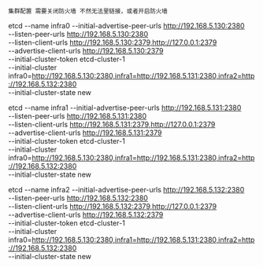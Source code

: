 ```
集群配置 需要关闭防火墙 不然无法里链接，或者开启防火墙
```

  
etcd --name infra0 --initial-advertise-peer-urls http://192.168.5.130:2380 \
--listen-peer-urls http://192.168.5.130:2380 \
--listen-client-urls http://192.168.5.130:2379,http://127.0.0.1:2379 \
--advertise-client-urls http://192.168.5.130:2379 \
--initial-cluster-token etcd-cluster-1 \
--initial-cluster infra0=http://192.168.5.130:2380,infra1=http://192.168.5.131:2380,infra2=http://192.168.5.132:2380 \
--initial-cluster-state new


etcd --name infra1 --initial-advertise-peer-urls http://192.168.5.131:2380 \
--listen-peer-urls http://192.168.5.131:2380 \
--listen-client-urls http://192.168.5.131:2379,http://127.0.0.1:2379 \
--advertise-client-urls http://192.168.5.131:2379 \
--initial-cluster-token etcd-cluster-1 \
--initial-cluster infra0=http://192.168.5.130:2380,infra1=http://192.168.5.131:2380,infra2=http://192.168.5.132:2380 \
--initial-cluster-state new
  
etcd --name infra2 --initial-advertise-peer-urls http://192.168.5.132:2380 \
--listen-peer-urls http://192.168.5.132:2380 \
--listen-client-urls http://192.168.5.132:2379,http://127.0.0.1:2379 \
--advertise-client-urls http://192.168.5.132:2379 \
--initial-cluster-token etcd-cluster-1 \
--initial-cluster infra0=http://192.168.5.130:2380,infra1=http://192.168.5.131:2380,infra2=http://192.168.5.132:2380 \
--initial-cluster-state new
  
